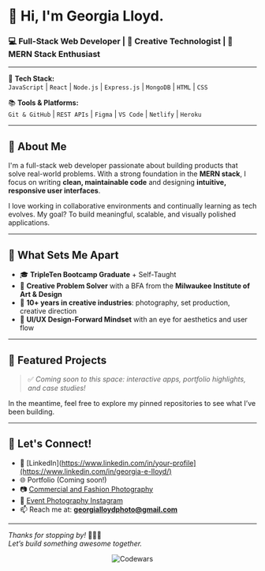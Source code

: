 # 👋 Hi, I'm Georgia Lloyd.

### 💻 Full-Stack Web Developer | 🎨 Creative Technologist | 🚀 MERN Stack Enthusiast

---

🔧 **Tech Stack:**  
`JavaScript` | `React` | `Node.js` | `Express.js` | `MongoDB` | `HTML` | `CSS`

📚 **Tools & Platforms:**  
`Git & GitHub` | `REST APIs` | `Figma` | `VS Code` | `Netlify` | `Heroku`

---

## 🧠 About Me

I'm a full-stack web developer passionate about building products that solve real-world problems. With a strong foundation in the **MERN stack**, I focus on writing **clean, maintainable code** and designing **intuitive, responsive user interfaces**.

I love working in collaborative environments and continually learning as tech evolves. My goal? To build meaningful, scalable, and visually polished applications.

---

## 🌟 What Sets Me Apart

- 🎓 **TripleTen Bootcamp Graduate** + Self-Taught  
- 🧩 **Creative Problem Solver** with a BFA from the **Milwaukee Institute of Art & Design**
- 📸 **10+ years in creative industries**: photography, set production, creative direction
- 🎯 **UI/UX Design-Forward Mindset** with an eye for aesthetics and user flow

---

## 📂 Featured Projects

> ✅ *Coming soon to this space: interactive apps, portfolio highlights, and case studies!*

In the meantime, feel free to explore my pinned repositories to see what I’ve been building.  

---

## 🤝 Let's Connect!

- 💼 [LinkedIn](https://www.linkedin.com/in/your-profile](https://www.linkedin.com/in/georgia-e-lloyd/)  
- 🌐 Portfolio (Coming soon!)
- 📷 [Commercial and Fashion Photography](https://jojapeaches7.wordpress.com/)
- 📱 [Event Photography Instagram](https://instagram.com/georgia_.lloyd)
- 📫 Reach me at: **georgialloydphoto@gmail.com**

---

_Thanks for stopping by!_ 👨‍💻✨  
*Let’s build something awesome together.*

<p align="center">
  <img src="https://github.r2v.ch/codewars?user=joja-peaches&stroke=MAGENTA" alt="Codewars" />
</p>
